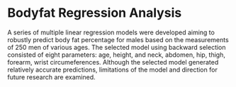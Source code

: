 # Bodyfat Regression Analysis

A series of multiple linear regression models were developed aiming to robustly predict body fat percentage for males based on the measurements of 250 men of various ages. The selected model using backward selection consisted of eight parameters: age, height, and neck, abdomen, hip, thigh, forearm, wrist circumeferences. Although the selected model generated relatively accurate predictions, limitations of the model and direction for future research are examined.
